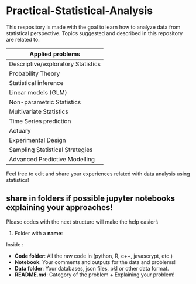 # Practical-Statistical-Analysis
This respository is made with the goal to learn how to analyze data from statistical perspective. 
Topics suggested and described in this repository are related to:

|Applied problems  |
|--|
|Descriptive/exploratory Statistics  |
|Probability Theory|
|Statistical inference|
|Linear models (GLM)|
|Non-parametric Statistics|
|Multivariate Statistics|
|Time Series prediction|
|Actuary|
|Experimental Design|
|Sampling Statistical Strategies|
|Advanced Predictive Modelling|

Feel free to edit and share your experiences related with data analysis using statistics!

## share in folders if possible jupyter notebooks explaining your approaches!

Please codes with the next structure will make the help easier!: 

1. Folder with a **name**:

Inside :

  - **Code folder**: All the raw code in (python, R, c++, javascrypt, etc.)
  - **Notebook**: Your comments and outputs for the data and problems!
  - **Data folder**: Your databases, json files, pkl or other data format.
  - **README.md**: Category of the  problem + Explaining your problem! 
